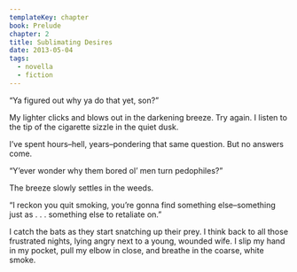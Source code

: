 ```yaml
---
templateKey: chapter
book: Prelude
chapter: 2
title: Sublimating Desires
date: 2013-05-04
tags:
  - novella
  - fiction
---
```


“Ya figured out why ya do that yet, son?”

My lighter clicks and blows out in the darkening breeze. Try again.
I listen to the tip of the cigarette sizzle in the quiet dusk.

I’ve spent hours–hell, years–pondering that same question. But no
answers come.

“Y’ever wonder why them bored ol’ men turn pedophiles?”

The breeze slowly settles in the weeds.

“I reckon you quit smoking, you’re gonna find something
else–something just as . . . something else to retaliate on.”

I catch the bats as they start snatching up their prey. I think back
to all those frustrated nights, lying angry next to a young, wounded
wife. I slip my hand in my pocket, pull my elbow in close, and
breathe in the coarse, white smoke.
